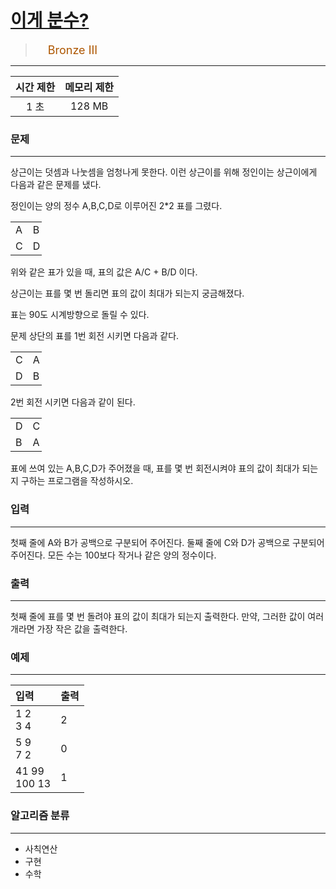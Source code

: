 # [이게 분수?](https://www.acmicpc.net/problem/2863)

> <img src="https://d2gd6pc034wcta.cloudfront.net/tier/3.svg" width="16" heigth="21" style = "vertical-align: middle;"/>&nbsp;<span style="font-size: 18px; color: #ad5600;">Bronze III</span>

***

<div align="center">

|시간 제한|메모리 제한|
|:---:|:---:|
|1 초 |128 MB|

</div>

### 문제

***

상근이는 덧셈과 나눗셈을 엄청나게 못한다. 이런 상근이를 위해 정인이는 상근이에게 다음과 같은 문제를 냈다.

정인이는 양의 정수 A,B,C,D로 이루어진 2*2 표를 그렸다.

<table class="table table-bordered" style="width:50px;">
<tbody>
<tr>
<td>A</td>
<td>B</td>
</tr>
<tr>
<td>C</td>
<td>D</td>
</tr>
</tbody>
</table>

위와 같은 표가 있을 때, 표의 값은 A/C + B/D 이다.

상근이는 표를 몇 번 돌리면 표의 값이 최대가 되는지 궁금해졌다.

표는 90도 시계방향으로 돌릴 수 있다.

문제 상단의 표를 1번 회전 시키면 다음과 같다.

<table class="table table-bordered" style="width:50px;">
<tbody>
<tr>
<td>C</td>
<td>A</td>
</tr>
<tr>
<td>D</td>
<td>B</td>
</tr>
</tbody>
</table>

2번 회전 시키면 다음과 같이 된다.

<table class="table table-bordered" style="width:50px;">
<tbody>
<tr>
<td>D</td>
<td>C</td>
</tr>
<tr>
<td>B</td>
<td>A</td>
</tr>
</tbody>
</table>

표에 쓰여 있는 A,B,C,D가 주어졌을 때, 표를 몇 번 회전시켜야 표의 값이 최대가 되는지 구하는 프로그램을 작성하시오.

### 입력

***

첫째 줄에 A와 B가 공백으로 구분되어 주어진다. 둘째 줄에 C와 D가 공백으로 구분되어 주어진다. 모든 수는 100보다 작거나 같은 양의 정수이다.

### 출력

***

첫째 줄에 표를 몇 번 돌려야 표의 값이 최대가 되는지 출력한다. 만약, 그러한 값이 여러개라면 가장 작은 값을 출력한다.

### 예제

***

|입력|출력|
|:---|:---|
|1 2<br/>3 4|2|
|5 9<br/>7 2|0|
|41 99<br/>100 13|1|

### 알고리즘 분류

***

* 사칙연산
* 구현
* 수학

